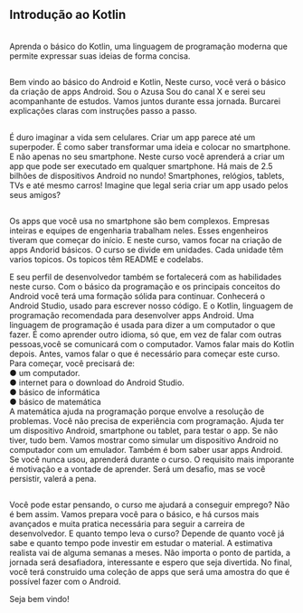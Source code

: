 <h2> Introdução ao Kotlin </h2>
<br>
Aprenda o básico do Kotlin, uma linguagem de programação moderna que permite expressar suas ideias de forma concisa.

##

Bem vindo ao básico do Android e Kotlin,
Neste curso, você verá o básico da criação de apps Android.
Sou o Azusa
Sou do canal X e serei seu acompanhante de estudos.
Vamos juntos durante essa jornada.
Burcarei explicações claras com instruções passo a passo.

##

É duro imaginar a vida sem celulares.
Criar um app parece até um superpoder.
É como saber transformar uma ideia e colocar no smartphone.
E não apenas no seu smartphone.
Neste curso você aprenderá a criar um app que pode ser executado em qualquer smartphone.
Há mais de 2.5 bilhões de dispositivos Android no nundo!
Smartphones, relógios, tablets, TVs e até mesmo carros!
Imagine que legal seria criar um app usado pelos seus amigos?

##

Os apps que você usa no smartphone são bem complexos.
Empresas inteiras e equipes de engenharia trabalham neles.
Esses engenheiros tiveram que começar do início.
E neste curso, vamos focar na criação de apps Andorid básicos.
O curso se divide em unidades.
Cada unidade têm varios topicos.
Os topicos têm README e codelabs.

E seu perfil de desenvolvedor também se fortalecerá com as habilidades neste curso.
Com o básico da programação e os principais conceitos do Android você terá uma formação sólida para continuar.
Conhecerá o Android Studio, usado para escrever nosso código.
E o Kotlin, linguagem de programação recomendada para desenvolver apps Android.
Uma linguagem de programação é usada para dizer a um computador o que fazer.
É como aprender outro idioma, só que, em vez de falar com outras pessoas,você se comunicará com o computador.
Vamos falar mais do Kotlin depois.
Antes, vamos falar o que é necessário para começar este curso.
Para começar, você precisará de:
<br>
● um computador.
<br>
● internet para o download do Android Studio.
<br>
● básico de informática
<br>
● básico de matemática
<br>
A matemática ajuda na programação porque envolve a resolução de problemas.
Você não precisa de experiência com programação.
Ajuda ter um dispositivo Android, smartphone ou tablet, para testar o app.
Se não tiver, tudo bem.
Vamos mostrar como simular um dispositivo Android no computador com um emulador.
Também é bom saber usar apps Android.
Se você nunca usou, aprenderá durante o curso.
O requisito mais imporante é motivação e a vontade de aprender.
Será um desafio, mas se você persistir, valerá a pena.

##

Você pode estar pensando, o curso me ajudará a conseguir emprego?
Não é bem assim.
Vamos prepara você para o básico, e há cursos mais avançados e muita pratica necessária para seguir a carreira de desenvolvedor.
E quanto tempo leva o curso?
Depende de quanto você já sabe e quanto tempo pode investir em estudar o material.
A estimativa realista vai de alguma semanas a meses.
Não importa o ponto de partida, a jornada será desafiadora, interessante e espero que seja divertida.
No final, você terá construido uma coleção de apps que será uma amostra do que é possível fazer com o Android.

Seja bem vindo!
